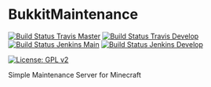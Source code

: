# BukkitMaintenance

[![Build Status Travis Master](https://img.shields.io/travis/com/ursinn/BukkitMaintenance/master?logo=travis&label=build%20master)](https://travis-ci.com/ursinn/BukkitMaintenance)
[![Build Status Travis Develop](https://img.shields.io/travis/com/ursinn/BukkitMaintenance/develop?logo=travis&label=build%20develop)](https://travis-ci.com/ursinn/BukkitMaintenance)
[![Build Status Jenkins Main](https://img.shields.io/jenkins/build?jobUrl=https%3A%2F%2Fci.ursinn.dev%2Fjob%2Fursinn%2Fjob%2FBukkitMaintenance%2Fjob%2Fmain%2F&label=build%20master&logo=jenkins)](https://ci.ursinn.dev/job/ursinn/job/BukkitMaintenance)
[![Build Status Jenkins Develop](https://img.shields.io/jenkins/build?jobUrl=https%3A%2F%2Fci.ursinn.dev%2Fjob%2Fursinn%2Fjob%2FBukkitMaintenance%2Fjob%2Fdevelop%2F&label=build%20develop&logo=jenkins)](https://ci.ursinn.dev/job/ursinn/job/BukkitMaintenance)

[![License: GPL v2](https://img.shields.io/github/license/ursinn/BukkitMaintenance)](https://www.gnu.org/licenses/old-licenses/gpl-2.0.en.html)

Simple Maintenance Server for Minecraft
